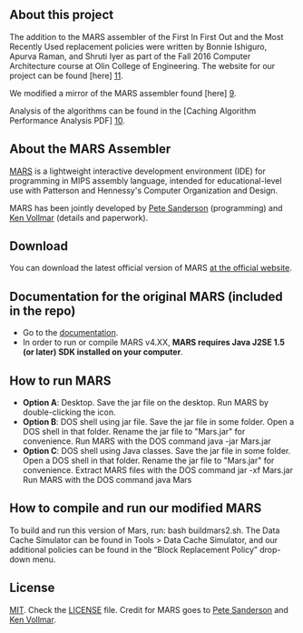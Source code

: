## About this project
The addition to the MARS assembler of the First In First Out and the Most Recently Used replacement policies were written by Bonnie Ishiguro, Apurva Raman, and Shruti Iyer as part of the Fall 2016 Computer Architecture course at Olin College of Engineering. The website for our project can be found [here] [11].

We modified a mirror of the MARS assembler found [here] [9].

Analysis of the algorithms can be found in the [Caching Algorithm Performance Analysis PDF] [10].

## About the MARS Assembler
[MARS][1] is a lightweight interactive development environment (IDE) for programming in MIPS assembly language, intended for educational-level use with Patterson and Hennessy's Computer Organization and Design.

MARS has been jointly developed by [Pete Sanderson][4] (programming) and [Ken Vollmar][5] (details and paperwork).

## Download
You can download the latest official version of MARS [at the official website][6].


## Documentation for the original MARS (included in the repo)
 - Go to the [documentation][7].
 - In order to run or compile MARS v4.XX, **MARS requires Java J2SE 1.5 (or later) SDK installed on your computer**.

## How to run MARS
 - **Option A**: Desktop. Save the jar file on the desktop. Run MARS by double-clicking the icon.
 - **Option B**: DOS shell using jar file. Save the jar file in some folder. Open a DOS shell in that folder. Rename the jar file to "Mars.jar" for convenience. Run MARS with the DOS command  java -jar Mars.jar
 - **Option C**: DOS shell using Java classes. Save the jar file in some folder. Open a DOS shell in that folder. Rename the jar file to "Mars.jar" for convenience. Extract MARS files with the DOS command  jar -xf Mars.jar Run MARS with the DOS command  java Mars

## How to compile and run our modified MARS
To build and run this version of Mars, run: bash buildmars2.sh.  The Data Cache Simulator can be found in Tools > Data Cache Simulator, and our additional policies can be found in the “Block Replacement Policy” drop-down menu.

## License
[MIT][2]. Check the [LICENSE][3] file. Credit for MARS goes to [Pete Sanderson][4] and [Ken Vollmar][5].


  [1]: http://courses.missouristate.edu/KenVollmar/MARS/index.htm
  [2]: http://www.opensource.org/licenses/mit-license.html
  [3]: https://github.com/adolphenom/MARS_Assembler/blob/master/LICENSE
  [4]: http://faculty.otterbein.edu/PSanderson/
  [5]: http://courses.missouristate.edu/KenVollmar/
  [6]: http://courses.missouristate.edu/KenVollmar/MARS/download.htm
  [7]: http://courses.missouristate.edu/KenVollmar/MARS/Help/MarsHelpIntro.html
  [8]: http://twitter.com/aesptux
  [9]: https://github.com/captainepoch/MARS_Assembler.git
  [10]: https://github.com/bishiguro/MARS_Assembler/blob/master/CachingAlgorithmPerformanceAnalysis.pdf
  [11]: https://bishiguro.github.io/MARS_Assembler/
